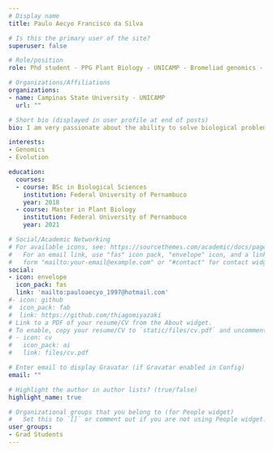 ```yaml
---
# Display name
title: Paulo Aecyo Francisco da Silva

# Is this the primary user of the site?
superuser: false

# Role/position
role: Phd student - PPG Plant Biology - UNICAMP - Bromeliad genomics - Co-supervised

# Organizations/Affiliations
organizations:
- name: Campinas State University - UNICAMP
  url: ""

# Short bio (displayed in user profile at end of posts)
bio: I am very passionate about the ability to solve biological problems with bioinformatics.

interests:
- Genomics
- Evolution

education:
  courses:
  - course: BSc in Biological Sciences 
    institution: Federal University of Pernambuco
    year: 2018
  - course: Master in Plant Biology 
    institution: Federal University of Pernambuco
    year: 2021

# Social/Academic Networking
# For available icons, see: https://sourcethemes.com/academic/docs/page-builder/#icons
#   For an email link, use "fas" icon pack, "envelope" icon, and a link in the
#   form "mailto:your-email@example.com" or "#contact" for contact widget.
social:
- icon: envelope
  icon_pack: fas
  link: 'mailto:pauloaecyo_1997@hotmail.com'
#- icon: github
#  icon_pack: fab
#  link: https://github.com/thiagomiyazaki
# Link to a PDF of your resume/CV from the About widget.
# To enable, copy your resume/CV to `static/files/cv.pdf` and uncomment the lines below.
# - icon: cv
#   icon_pack: ai
#   link: files/cv.pdf

# Enter email to display Gravatar (if Gravatar enabled in Config)
email: ""

# Highlight the author in author lists? (true/false)
highlight_name: true

# Organizational groups that you belong to (for People widget)
#   Set this to `[]` or comment out if you are not using People widget.
user_groups:
- Grad Students
---
```

